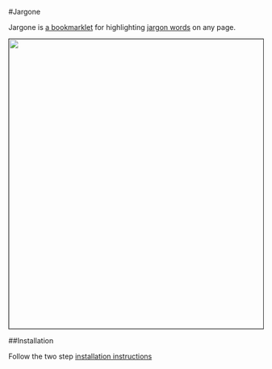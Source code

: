 #Jargone

Jargone is [a bookmarklet](http://rooreynolds.github.com/jargone/) for highlighting [jargon words](https://www.gov.uk/designprinciples/styleguide#item_4_1_3) on any page.

<a href="http://www.flickr.com/photos/rooreynolds/8435215731/"><img border="1" src="http://farm9.staticflickr.com/8497/8435215731_529e659f99_o.png" width="751" height="574"></a>

##Installation

Follow the two step [installation instructions](http://rooreynolds.github.com/jargone/)
